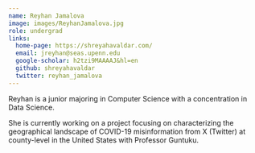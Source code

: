 ```yaml
---
name: Reyhan Jamalova
image: images/ReyhanJamalova.jpg
role: undergrad
links:
  home-page: https://shreyahavaldar.com/
  email: jreyhan@seas.upenn.edu
  google-scholar: h2tzi9MAAAAJ&hl=en
  github: shreyahavaldar
  twitter: reyhan_jamalova
---
```


Reyhan is a junior majoring in Computer Science with a concentration in Data Science.

She is currently working on a project focusing on characterizing the geographical landscape of COVID-19 misinformation from X (Twitter) at county-level in the United States with Professor Guntuku.
